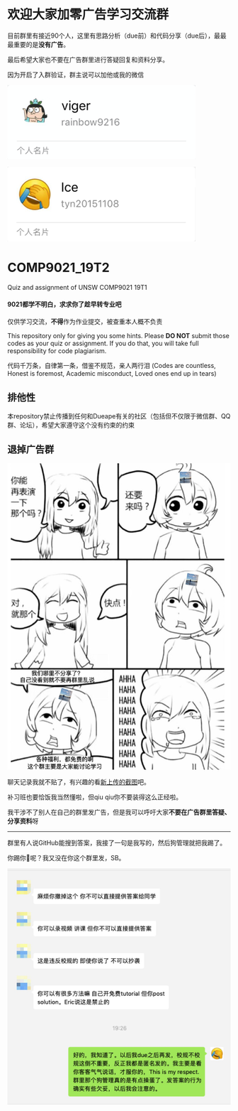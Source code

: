 # 欢迎大家加零广告学习交流群

目前群里有接近90个人，这里有思路分析（due前）和代码分享（due后），最最最重要的是**没有广告**。

最后希望大家也不要在广告群里进行答疑回复和资料分享。

因为开启了入群验证，群主说可以加他或我的微信

![](WX20190404-231414.png)

![](WX20190404-232337.png)

# COMP9021_19T2

Quiz and assignment of UNSW COMP9021 19T1

#### 9021都学不明白，求求你了趁早转专业吧

仅供学习交流，**不得**作为作业提交，被查重本人概不负责

This repository only for giving you some hints. Please **DO NOT** submit those codes as your quiz or assignment. If you do that, you will take full responsibility for code plagiarism.

代码千万条，自律第一条，借鉴不规范，亲人两行泪
(Codes are countless, Honest is foremost, Academic misconduct, Loved ones end up in tears)

## 排他性

本repository禁止传播到任何和Dueape有关的社区（包括但不仅限于微信群、QQ群、论坛），希望大家遵守这个没有约束的约束

## 退掉广告群

![](f0Q5-it0sZ1eT3cSvx-18g.jpeg)

聊天记录我就不贴了，有兴趣的看[新上传的截图](https://github.com/tiancaiji/COMP9021_19T1/tree/master/%E8%81%8A%E5%A4%A9%E6%88%AA%E5%9B%BE)吧。

补习班也要恰饭我当然懂啦，但qiu qiu你不要装得这么正经啦。

我干涉不了别人在自己的群里发广告，但是我可以呼吁大家**不要在广告群里答疑、分享资料**呀

---

群里有人说GitHub能搜到答案，我接了一句是我写的，然后狗管理就把我踢了。

你踢你:horse:呢？我又没在你这个群里发，SB。

![](IMG_3192.JPG)


